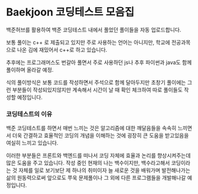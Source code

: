 # Baekjoon 코딩테스트 모음집

백준허브를 활용하여 백준 코딩테스트 내에서 풀었던 풀이들을 자동 업로드합니다.

보통 풀이는 c++ 로 제출되고 있지만
주로 사용하는 언어는 아니지만, 학교에 전공과목으로 나온 김에 재밌어서 c++로 하고 있습니다.

추후에는 프로그래머스도 번갈아 풀면서
주로 사용하던 js나 추후 파이썬과 java도 함께 풀이하며 올라갈 예정.

식의 풀이방식은 보통 코드를 작성하면서 주석으로 함께 달아두지만
초창기 풀이에는 그런 부분들이 작성되있지않지만 계속해서 시간이 날 때 확인 체크하여 
따로 풀이들도 작성할 예정입니다.


### 코딩테스트의 이유

백준 코딩테스트를 하면서 매번 느끼는 것은
알고리즘에 대한 깨달음들을 속속히 느끼면서 더욱 간결하고 효율적인 코딩의 개념을 이해하는 것에
굉장히 큰 도움을 받고있음을 여실히 느끼고 있습니다.

이러한 부분들은 프론트와 백엔드를 떠나서 코딩 자체에 효율과 논리를 향상시켜주는데 많은 도움을 주고 있습니다.
작성 중인 현재의 나는 백수이지만, 백수라고해서 코딩이라는 것 자체를 일로 보기보단
제 하나의 취미이자 늘 새로운 것을 배워가며 발전해나가는 삶의 원동력으로써
앞으로도 쭈욱 문제풀이나 그 외에 다른 프로그램들을 개발해나갈 예정입니다.
